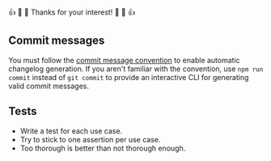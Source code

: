:+1: :tada: :sparkling_heart: Thanks for your interest! :sparkling_heart: :tada:
:+1:

## Commit messages

You must follow the
[commit message convention](https://conventionalcommits.org/) to enable
automatic changelog generation. If you aren't familiar with the convention, use
`npm run commit` instead of `git commit` to provide an interactive CLI for
generating valid commit messages.

## Tests

- Write a test for each use case.
- Try to stick to one assertion per use case.
- Too thorough is better than not thorough enough.
